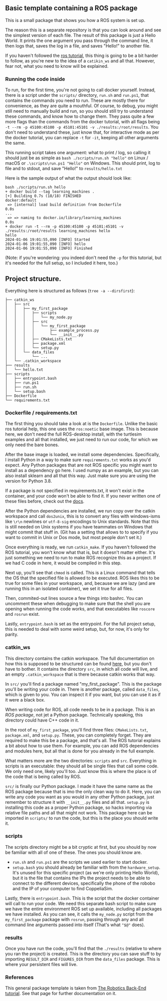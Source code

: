 ## Basic template containing a ROS package

This is a small package that shows you how a ROS system is set up.

The reason this is a separate repository is that you can look around and see the simplest version of each file. The result of this package is just a Hello World. It prints the one argument you pass through the command line, it then logs that, saves the log in a file, and saves "Hello!" to another file.

If you haven't followed the [ros tutorial](https://github.com/ci-group/learning_machines_robobo/tree/master/examples/ros_tutorial_help), this thing is going to be a bit harder to follow, as you're new to the idea of a `catikin_ws` and all that. However, fear not, what you need to know will be explained.

### Running the code inside

To run, for the first time, you're not going to call docker yourself. Instead, there is a script under the `scripts/` directory, `run.sh` and `run.ps1`, that contains the commands you need to run. These are mostly there for convenience, as they are quite a mouthful. Of course, to debug, you might still need to manually build and run, so you should still try to understand these commands, and know how to change them. They pass quite a few more flags than the commands from the docker tutorial, with all flags being `-t --rm -p 45100:45100 -p 45101:45101 -v ./results:/root/results`. You don't need to understand these, just know that, for interactive mode as per the docker tutorial, you can replace `-t` for `-it`, keeping all other arguments the same.

This running script takes one argument: what to print / log, so calling it should just be as simple as `bash ./scripts/run.sh "hello"` on Linux / macOS or `.\scripts\run.ps1 "Hello"` on Windows. This should print, log to file and to stdout, and save "Hello!" to `results/hello.txt`

Here is the sample output of what the output should look like:

```
bash ./scripts/run.sh hello
+ docker build --tag learning_machines .
[+] Building 0.7s (18/18) FINISHED                        docker:default
 => [internal] load build definition from Dockerfile                0.0s
...
 => => naming to docker.io/library/learning_machines                0.0s
+ docker run -t --rm -p 45100:45100 -p 45101:45101 -v ./results:/root/results learning_machines hello
hello
2024-01-06 19:01:55,090 [INFO] Started
2024-01-06 19:01:55,090 [INFO] hello
2024-01-06 19:01:55,090 [INFO] Finished
```

(Note: if you're wondering: you indeed don't need the `-p` for this tutorial, but it's needed for the full setup, so I included it here, too.)

## Project structure.

Everything here is structured as follows (`tree -a --dirsfirst`):

```
├── catkin_ws
│   ├── src
│   │   ├── my_first_package
│   │   │   ├── scripts
│   │   │   │   └── my_node.py
│   │   │   ├── src
│   │   │   │   └── my_first_package
│   │   │   │       ├── example_process.py
│   │   │   │       └── __init__.py
│   │   │   ├── CMakeLists.txt
│   │   │   ├── package.xml
│   │   │   └── setup.py
│   │   └── data_files
│   │       └── ...
│   └── .catkin_workspace
├── results
│   └── hello.txt
├── scripts
│   ├── entrypoint.bash
│   ├── run.ps1
│   ├── run.sh
│   └── setup.bash
├── Dockerfile
└── requirements.txt
```

### Dockerfile / requirements.txt

The first thing you should take a look at is the `Dockerfile`. Unlike the basic ros tutorial help, this one uses the `ros:noetic` base image. This is because here, we don't need the full ROS-desktop install, with the turtlesim examples and all that installed, we just need to run our code, for which we only need the bare bones.

After the base image is loaded, we install some dependencies. Specifically, I install Python in a way to make sure `requirements.txt` works as you'd expect. Any Python packages that are not ROS specific you might want to install as a dependency go here. I used numpy as an example, but you can also install sklearn and all that this way. Just make sure you are using the version for Python 3.8.

If a package is not specified in requirements.txt, it won't exist in the container, and your code won't be able to find it. If you never written one of these files before, check out the [docs](https://pip.pypa.io/en/stable/reference/requirements-file-format/).

After the Python dependencies are installed, we run copy over the catkin workspace and call `dos2unix`, this is to convert any files with windows-isms like `\r\n` newlines or `utf-8-sig` encodings to Unix standards. Note that this is still needed on Unix systems if you have teammates on Windows that might commit that stuff in. (Git has a setting that allows to to specify if you want to commit in Unix or Dos mode, but most people don't set it.)

Once everything is ready, we run `catkin_make`. If you haven't followed the ROS tutorial, you won't know what that is, but it doesn't matter either. It's just something we need to run to make ROS recognize this as a project. If we had C code in here, it would be compiled in this step.

Next up, you'll see that `chmod` is called. This is a Linux command that tells the OS that the specified file is allowed to be executed. ROS likes this to be true for some files in your workspace, and, because we are lazy (and are running this in an isolated container), we set it true for all files.

Then, commited-out lines source a few things into bashrc. You can uncomment these when debugging to make sure that the shell you are opening when running the code works, and that executables like `roscore` and `rosrun` exist.

Lastly, `entrypoint.bash` is set as the entrypoint. For the full project setup, this is needed to deal with some weird setup, but, for now, it's only for parity.

### catkin_ws

This directory contains the catkin workspace. The full documentation on how this is supposed to be structured can be found [here](http://wiki.ros.org/catkin/workspaces), but you don't have to bother. It contains the directory `src`, in which all code will live, and an empty `.catkin_workspace` that is there because catkin works that way.

In `src/` you'll find a package named "my_first_package". This is the package you'll be writing your code in. There is another package, called `data_files`, which is given to you. You can inspect it if you want, but you can use it as if it were a black box.

When writing code for ROS, all code needs to be in a package. This is an _ROS package_, not jet a Python package. Technically speaking, this directory could have C++ code in it.

In the root of `my_first_package`, you'll find three files: `CMakeLists.txt`, `package.xml`, and `setup.py`. These, you can completely forget. They are required to make this be a package, and that's all. The ROS tutorial explains a bit about how to use them. For example, you can add ROS dependencies and modules here, but all that is done for you already in the full example.

What matters more are the two directories: `scripts` and `src`. Everything in scripts is an executable: they should all be single files that call some code. We only need one, likely you'll too. Just know this is where the place is of the code that is being called by ROS.

`src/` is finally our Python package. I made it have the same name as the ROS package because that is imo the only clean way to do it. Here, you can write any code you want as you would in any other Python package, just remember to structure it with `__init__.py` files and all that. `setup.py` is installing this code as a proper Python package, so hacks importing via relative file paths and all that might not work. This package here can be imported in `scripts/` to run the code, but this is the place you should write it.

### scripts

The scripts directory might be a bit cryptic at first, but you should by now be familiar with all of one of these. The ones you should know are.

- `run.sh` and `run.ps1` are the scripts we used earlier to start docker.
- `setup.bash` you should already be familiar with from the `hardware_setup`. It's unused for this specific project (as we're only printing Hello World), but it is the file that contains the IPs the project needs to be able to connect to the different devices, specifically the phone of the robobo and the IP of your computer to find CoppeliaSim.

Lastly, there is `entrypoint.bash`. This is the script that the docker container will call to run your code. We need this separate bash script to make sure we have the entire environment ROS set up available, including all packages we have installed. As you can see, it calls the `my_node.py` script from the `my_first_package` package with `rosrun`, passing through any and all command line arguments passed into itself (That's what `"$@"` does).

### results

Once you have run the code, you'll find that the `./results` (relative to where you ran the project) is created. This is the directory you can save stuff to by importing `RESULT_DIR` and `FIGURES_DIR` from the `data_files` package. This is where your persistent files will live.

### References

This general package template is taken from [The Robotics Back-End tutorial](https://roboticsbackend.com/ros-import-python-module-from-another-package/). See that page for further documentation on it.
